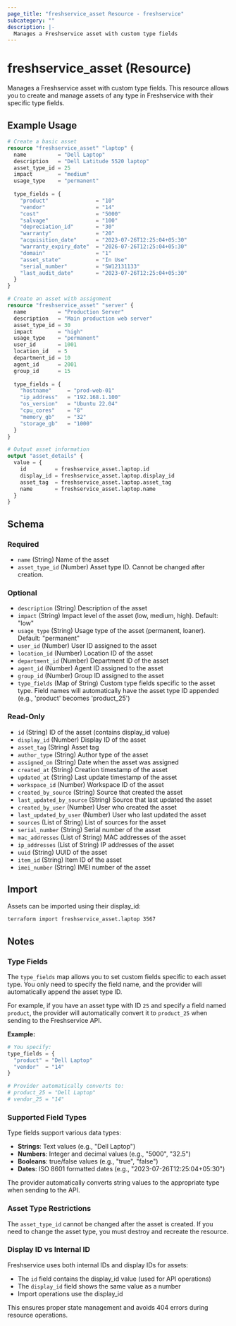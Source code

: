 ```yaml
---
page_title: "freshservice_asset Resource - freshservice"
subcategory: ""
description: |-
  Manages a Freshservice asset with custom type fields
---
```


# freshservice_asset (Resource)

Manages a Freshservice asset with custom type fields. This resource allows you to create and manage assets of any type in Freshservice with their specific type fields.

## Example Usage

```terraform
# Create a basic asset
resource "freshservice_asset" "laptop" {
  name          = "Dell Laptop"
  description   = "Dell Latitude 5520 laptop"
  asset_type_id = 25
  impact        = "medium"
  usage_type    = "permanent"
  
  type_fields = {
    "product"               = "10"
    "vendor"                = "14"
    "cost"                  = "5000"
    "salvage"               = "100"
    "depreciation_id"       = "30"
    "warranty"              = "20"
    "acquisition_date"      = "2023-07-26T12:25:04+05:30"
    "warranty_expiry_date"  = "2026-07-26T12:25:04+05:30"
    "domain"                = "1"
    "asset_state"           = "In Use"
    "serial_number"         = "SW12131133"
    "last_audit_date"       = "2023-07-26T12:25:04+05:30"
  }
}

# Create an asset with assignment
resource "freshservice_asset" "server" {
  name          = "Production Server"
  description   = "Main production web server"
  asset_type_id = 30
  impact        = "high"
  usage_type    = "permanent"
  user_id       = 1001
  location_id   = 5
  department_id = 10
  agent_id      = 2001
  group_id      = 15
  
  type_fields = {
    "hostname"     = "prod-web-01"
    "ip_address"   = "192.168.1.100"
    "os_version"   = "Ubuntu 22.04"
    "cpu_cores"    = "8"
    "memory_gb"    = "32"
    "storage_gb"   = "1000"
  }
}

# Output asset information
output "asset_details" {
  value = {
    id         = freshservice_asset.laptop.id
    display_id = freshservice_asset.laptop.display_id
    asset_tag  = freshservice_asset.laptop.asset_tag
    name       = freshservice_asset.laptop.name
  }
}
```

## Schema

### Required

- `name` (String) Name of the asset
- `asset_type_id` (Number) Asset type ID. Cannot be changed after creation.

### Optional

- `description` (String) Description of the asset
- `impact` (String) Impact level of the asset (low, medium, high). Default: "low"
- `usage_type` (String) Usage type of the asset (permanent, loaner). Default: "permanent"
- `user_id` (Number) User ID assigned to the asset
- `location_id` (Number) Location ID of the asset
- `department_id` (Number) Department ID of the asset
- `agent_id` (Number) Agent ID assigned to the asset
- `group_id` (Number) Group ID assigned to the asset
- `type_fields` (Map of String) Custom type fields specific to the asset type. Field names will automatically have the asset type ID appended (e.g., 'product' becomes 'product_25')

### Read-Only

- `id` (String) ID of the asset (contains display_id value)
- `display_id` (Number) Display ID of the asset
- `asset_tag` (String) Asset tag
- `author_type` (String) Author type of the asset
- `assigned_on` (String) Date when the asset was assigned
- `created_at` (String) Creation timestamp of the asset
- `updated_at` (String) Last update timestamp of the asset
- `workspace_id` (Number) Workspace ID of the asset
- `created_by_source` (String) Source that created the asset
- `last_updated_by_source` (String) Source that last updated the asset
- `created_by_user` (Number) User who created the asset
- `last_updated_by_user` (Number) User who last updated the asset
- `sources` (List of String) List of sources for the asset
- `serial_number` (String) Serial number of the asset
- `mac_addresses` (List of String) MAC addresses of the asset
- `ip_addresses` (List of String) IP addresses of the asset
- `uuid` (String) UUID of the asset
- `item_id` (String) Item ID of the asset
- `imei_number` (String) IMEI number of the asset

## Import

Assets can be imported using their display_id:

```bash
terraform import freshservice_asset.laptop 3567
```

## Notes

### Type Fields

The `type_fields` map allows you to set custom fields specific to each asset type. You only need to specify the field name, and the provider will automatically append the asset type ID.

For example, if you have an asset type with ID `25` and specify a field named `product`, the provider will automatically convert it to `product_25` when sending to the Freshservice API.

**Example:**
```terraform
# You specify:
type_fields = {
  "product" = "Dell Laptop"
  "vendor"  = "14"
}

# Provider automatically converts to:
# product_25 = "Dell Laptop"
# vendor_25 = "14"
```

### Supported Field Types

Type fields support various data types:
- **Strings**: Text values (e.g., "Dell Laptop")
- **Numbers**: Integer and decimal values (e.g., "5000", "32.5")
- **Booleans**: true/false values (e.g., "true", "false")
- **Dates**: ISO 8601 formatted dates (e.g., "2023-07-26T12:25:04+05:30")

The provider automatically converts string values to the appropriate type when sending to the API.

### Asset Type Restrictions

The `asset_type_id` cannot be changed after the asset is created. If you need to change the asset type, you must destroy and recreate the resource.

### Display ID vs Internal ID

Freshservice uses both internal IDs and display IDs for assets:
- The `id` field contains the display_id value (used for API operations)
- The `display_id` field shows the same value as a number
- Import operations use the display_id

This ensures proper state management and avoids 404 errors during resource operations.
